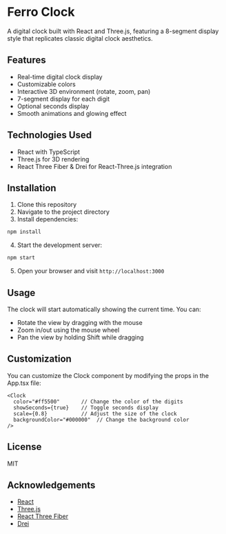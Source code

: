 # Ferro Clock

A digital clock built with React and Three.js, featuring a 8-segment display style that replicates classic digital clock aesthetics.

## Features

- Real-time digital clock display
- Customizable colors
- Interactive 3D environment (rotate, zoom, pan)
- 7-segment display for each digit
- Optional seconds display
- Smooth animations and glowing effect

## Technologies Used

- React with TypeScript
- Three.js for 3D rendering
- React Three Fiber & Drei for React-Three.js integration

## Installation

1. Clone this repository
2. Navigate to the project directory
3. Install dependencies:

```bash
npm install
```

4. Start the development server:

```bash
npm start
```

5. Open your browser and visit `http://localhost:3000`

## Usage

The clock will start automatically showing the current time. You can:

- Rotate the view by dragging with the mouse
- Zoom in/out using the mouse wheel
- Pan the view by holding Shift while dragging

## Customization

You can customize the Clock component by modifying the props in the App.tsx file:

```tsx
<Clock 
  color="#ff5500"       // Change the color of the digits
  showSeconds={true}    // Toggle seconds display
  scale={0.8}           // Adjust the size of the clock
  backgroundColor="#000000"  // Change the background color
/>
```

## License

MIT

## Acknowledgements

- [React](https://reactjs.org/)
- [Three.js](https://threejs.org/)
- [React Three Fiber](https://github.com/pmndrs/react-three-fiber)
- [Drei](https://github.com/pmndrs/drei)
